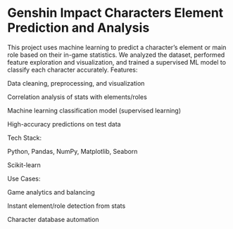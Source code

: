 # Genshin Impact Characters Element Prediction and Analysis
This project uses machine learning to predict a character’s element or main role based on their in-game statistics. We analyzed the dataset, performed feature exploration and visualization, and trained a supervised ML model to classify each character accurately.
Features:

Data cleaning, preprocessing, and visualization

Correlation analysis of stats with elements/roles

Machine learning classification model (supervised learning)

High-accuracy predictions on test data

Tech Stack:

Python, Pandas, NumPy, Matplotlib, Seaborn

Scikit-learn

Use Cases:

Game analytics and balancing

Instant element/role detection from stats

Character database automation
